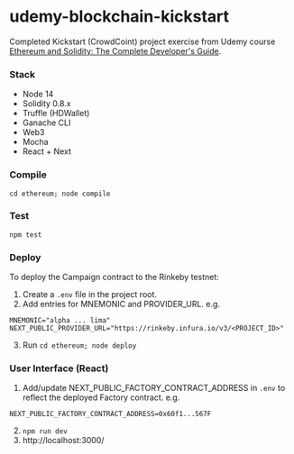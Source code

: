 # udemy-blockchain-kickstart

Completed Kickstart (CrowdCoint) project exercise from Udemy course [Ethereum and Solidity: The Complete Developer's Guide](https://www.udemy.com/course/ethereum-and-solidity-the-complete-developers-guide/).

### Stack
* Node 14
* Solidity 0.8.x
* Truffle (HDWallet)
* Ganache CLI
* Web3
* Mocha
* React + Next

### Compile
`cd ethereum; node compile`

### Test
`npm test`

### Deploy

To deploy the Campaign contract to the Rinkeby testnet:
1. Create a `.env` file in the project root.
2. Add entries for MNEMONIC and PROVIDER_URL. e.g. 
```
MNEMONIC="alpha ... lima"
NEXT_PUBLIC_PROVIDER_URL="https://rinkeby.infura.io/v3/<PROJECT_ID>"
```
3. Run `cd ethereum; node deploy`

### User Interface (React)

1. Add/update NEXT_PUBLIC_FACTORY_CONTRACT_ADDRESS in `.env` to reflect the deployed Factory contract. e.g.
```
NEXT_PUBLIC_FACTORY_CONTRACT_ADDRESS=0x60f1...567F
```
2. `npm run dev`
3. http://localhost:3000/
